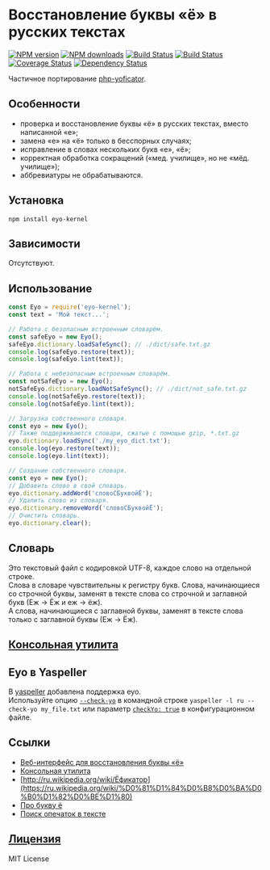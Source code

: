 Восстановление буквы «ё» в русских текстах
===
[![NPM version](https://img.shields.io/npm/v/eyo-kernel.svg?style=flat)](https://www.npmjs.com/package/eyo-kernel)
[![NPM downloads](https://img.shields.io/npm/dm/eyo-kernel.svg?style=flat)](https://www.npmjs.com/package/eyo-kernel)
[![Build Status](https://img.shields.io/travis/hcodes/eyo-kernel.svg?style=flat)](https://travis-ci.org/hcodes/eyo-kernel)
[![Build Status](https://img.shields.io/appveyor/ci/hcodes/eyo-kernel/master.svg?style=flat)](https://ci.appveyor.com/project/hcodes/eyo-kernel)
[![Coverage Status](https://img.shields.io/coveralls/hcodes/eyo-kernel.svg?style=flat)](https://coveralls.io/r/hcodes/eyo-kernel)
[![Dependency Status](https://img.shields.io/david/hcodes/eyo-kernel.svg?style=flat)](https://david-dm.org/hcodes/eyo-kernel)

Частичное портирование [php-yoficator](https://code.google.com/p/php-yoficator/).

## Особенности
+ проверка и восстановление буквы «ё» в русских текстах, вместо написанной «е»;
+ замена «е» на «ё» только в бесспорных случаях;
+ исправление в словах нескольких букв «е», «ё»;
+ корректная обработка сокращений («мед. училище», но не «мёд. училище»);
+ аббревиатуры не обрабатываются.

## Установка
`npm install eyo-kernel`

## Зависимости
Отсутствуют.

## Использование
```js
const Eyo = require('eyo-kernel');
const text = 'Мой текст...';

// Работа с безопасным встроенным словарём.
const safeEyo = new Eyo();
safeEyo.dictionary.loadSafeSync(); // ./dict/safe.txt.gz
console.log(safeEyo.restore(text));
console.log(safeEyo.lint(text));

// Работа с небезопасным встроенным словарём.
const notSafeEyo = new Eyo();
notSafeEyo.dictionary.loadNotSafeSync(); // ./dict/not_safe.txt.gz
console.log(notSafeEyo.restore(text));
console.log(notSafeEyo.lint(text));

// Загрузка собственного словаря.
const eyo = new Eyo();
// Также поддерживаются словари, сжатые с помощью gzip, *.txt.gz
eyo.dictionary.loadSync('./my_eyo_dict.txt');
console.log(eyo.restore(text));
console.log(eyo.lint(text));

// Создание собственного словаря.
const eyo = new Eyo();
// Добавить слово в свой словарь.
eyo.dictionary.addWord('словоСБуквойЁ');
// Удалить слово из словаря.
eyo.dictionary.removeWord('словоСБуквойЁ');
// Очистить словарь.
eyo.dictionary.clear();
```

## Словарь
Это текстовый файл с кодировкой UTF-8, каждое слово на отдельной строке.  
Слова в словаре чувствительны к регистру букв. Слова, начинающиеся со строчной буквы, заменят в тексте слова со строчной и заглавной букв (Еж → Ёж и еж → ёж).  
А слова, начинающиеся с заглавной буквы, заменят в тексте слова только с заглавной буквы (Еж → Ёж).


## [Консольная утилита](https://github.com/hcodes/eyo)

## Eyo в Yaspeller
В [yaspeller](https://github.com/hcodes/yaspeller/) добавлена поддержка eyo.<br/>Используйте опцию [`--check-yo`](https://github.com/hcodes/yaspeller/#--check-yo) в командной строке `yaspeller -l ru --check-yo my_file.txt` или параметр [`checkYo: true`](https://github.com/hcodes/yaspeller/#configuration) в конфигурационном файле. 

## Ссылки
+ [Веб-интерфейс для восстановления буквы «ё»](https://hcodes.github.io/eyo-browser/)
+ [Консольная утилита](https://github.com/hcodes/eyo)
+ [http://ru.wikipedia.org/wiki/Ёфикатор](https://ru.wikipedia.org/wiki/%D0%81%D1%84%D0%B8%D0%BA%D0%B0%D1%82%D0%BE%D1%80)
+ [Про букву ё](http://www.gramota.ru/class/istiny/istiny_7_jo/)
+ [Поиск опечаток в тексте](https://github.com/hcodes/yaspeller)

## [Лицензия](./LICENSE)
MIT License
